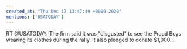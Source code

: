 ```yaml
---
created_at: "Thu Dec 17 13:47:49 +0000 2020"
mentions: ['USATODAY']
---
```


RT @USATODAY: The firm said it was "disgusted" to see the Proud Boys wearing its clothes during the rally. It also pledged to donate $1,000…